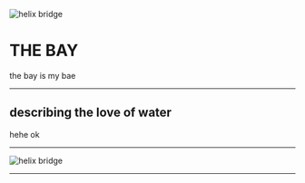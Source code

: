 ![helix bridge](https://images.unsplash.com/photo-1560296742-763872d541f2?ixlib=rb-1.2.1&ixid=eyJhcHBfaWQiOjEyMDd9&auto=format&fit=crop&w=3056&q=80)
# THE BAY
the bay is my bae

---

## describing the love of water
hehe ok

---

![helix bridge](https://images.unsplash.com/photo-1560296742-763872d541f2?ixlib=rb-1.2.1&ixid=eyJhcHBfaWQiOjEyMDd9&auto=format&fit=crop&w=3056&q=80)

---
